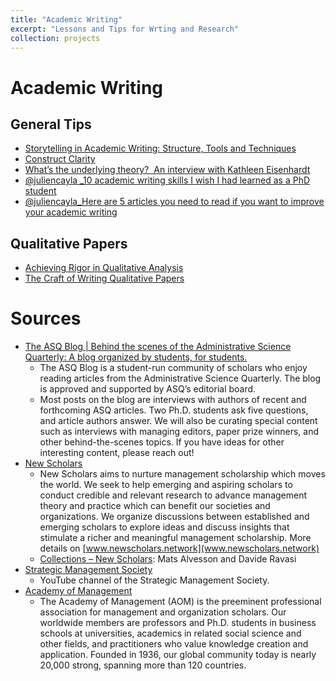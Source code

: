 ```yaml
---
title: "Academic Writing"
excerpt: "Lessons and Tips for Wrting and Research"
collection: projects
---
```


# Academic Writing

## General Tips

- [Storytelling in Academic Writing: Structure, Tools and Techniques](https://youtu.be/rGdTPkPMeDU)
- [Construct Clarity ](https://www.youtube.com/watch?v=6oe3L95JTes)
- [What’s the underlying theory?  An interview with Kathleen Eisenhardt](https://projectscrib.org/2022/07/29/whats-the-underlying-theory-an-interview-with-kathleen-eisenhardt/)
- [@juliencayla _10 academic writing skills I wish I had learned as a PhD student](https://twitter.com/juliencayla/status/1574628448680566784)
- [@juliencayla_Here are 5 articles you need to read if you want to improve your academic writing](https://twitter.com/juliencayla/status/1572757833623273472)

## Qualitative Papers

- [Achieving Rigor in Qualitative Analysis](https://www.youtube.com/watch?v=yYDv8WHcuOY)
- [The Craft of Writing Qualitative Papers](https://www.youtube.com/watch?v=NOyvX0jY3Q4)


# Sources

- [The ASQ Blog | Behind the scenes of the Administrative Science Quarterly: A blog organized by students, for students.](https://asqblog.com/)
	- The ASQ Blog is a student-run community of scholars who enjoy reading articles from the Administrative Science Quarterly. The blog is approved and supported by ASQ’s editorial board.
	- Most posts on the blog are interviews with authors of recent and forthcoming ASQ articles. Two Ph.D. students ask five questions, and article authors answer. We will also be curating special content such as interviews with managing editors, paper prize winners, and other behind-the-scenes topics. If you have ideas for other interesting content, please reach out!
- [New Scholars](https://www.youtube.com/c/NewScholars/videos)
	- New Scholars aims to nurture management scholarship which moves the world. We seek to help emerging and aspiring scholars to conduct credible and relevant research to advance management theory and practice which can benefit our societies and organizations. We organize discussions between established and emerging scholars to explore ideas and discuss insights that stimulate a richer and meaningful management scholarship. More details on [www.newscholars.network](www.newscholars.network)
	- [Collections – New Scholars](https://newscholars.network/collections/): Mats Alvesson and Davide Ravasi
- [Strategic Management Society](https://www.youtube.com/c/StrategicManagementSociety)
	-  YouTube channel of the Strategic Management Society. 
- [Academy of Management](https://www.youtube.com/user/AcademyOfManagement/playlists)
	- The Academy of Management (AOM) is the preeminent professional association for management and organization scholars. Our worldwide members are professors and Ph.D. students in business schools at universities, academics in related social science and other fields, and practitioners who value knowledge creation and application. Founded in 1936, our global community today is nearly 20,000 strong, spanning more than 120 countries.